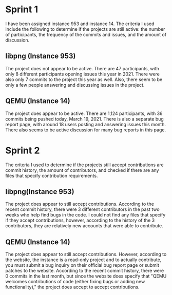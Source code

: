 # Sprint 1

I have been assigned instance 953 and instance 14. The criteria I used include the following to determine if the projects are still active: the number of participants, the frequency of the commits and issues, and the amount of discussion.

## libpng (Instance 953)
The project does not appear to be active. There are 47 participants, with only 8 different participants opening issues this year in 2021. There were also only 7 commits to the project this year as well. Also, there seem to be only a few people answering and discussing issues in the project.

## QEMU (Instance 14)
The project does appear to be active. There are 1,124 participants, with 36 commits being pushed today, March 19, 2021. There is also a separate bug report page, with around 18 users posting and answering issues this month. There also seems to be active discussion for many bug reports in this page.

# Sprint 2

The criteria I used to determine if the projects still accept contributions are commit history, the amount of contributors, and checked if there are any files that specify contribution requirements. 

## libpng(Instance 953)
The project does appear to still accept contributions. According to the recent commit history, there were 3 different contributors in the past two weeks who help find bugs in the code. I could not find any files that specify if they accept contributions, however, according to the history of the 3 contributors, they are relatively new accounts that were able to contribute.

## QEMU (Instance 14)
The project does appear to still accept contributions. However, according to the website, the instance is a read-only project and to actually contribute, you must submit a bug inquiry on their official bug report page or submit patches to the website. According to the recent commit history, there were 0 commits in the last month, but since the website does specify that "QEMU welcomes contributions of code (either fixing bugs or adding new functionality)," the project does accept to accept contributions.
